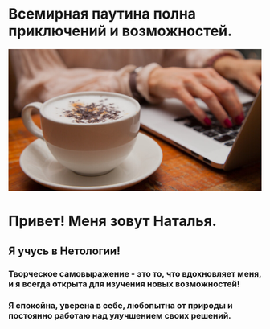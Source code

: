 #  Всемирная паутина полна приключений и возможностей.

![](img/870x489_0x101_detail.png)

# Привет! Меня зовут Наталья.

## Я учусь в Нетологии!

### Творческое самовыражение - это то, что вдохновляет меня, и я всегда открыта для изучения новых возможностей!


### Я спокойна, уверена в себе, любопытна от природы и постоянно работаю над улучшением своих решений.

